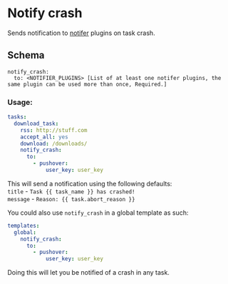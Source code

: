# Notify crash
Sends notification to [notifer](/Plugins/Notifiers) plugins on task crash.

## Schema
```text
notify_crash:
  to: <NOTIFIER_PLUGINS> [List of at least one notifer plugins, the same plugin can be used more than once, Required.]
```
### Usage:
```yaml
tasks:
  download_task:
    rss: http://stuff.com
    accept_all: yes
    download: /downloads/
    notify_crash:
      to:
        - pushover:
            user_key: user_key
```
This will send a notification using the following defaults:  
`title` -  `Task {{ task_name }} has crashed!`  
`message` - `Reason: {{ task.abort_reason }}`

You could also use `notify_crash` in a global template as such:
```yaml
templates:
  global:
    notify_crash:
      to:
        - pushover:
            user_key: user_key
```
Doing this will let you be notified of a crash in any task.